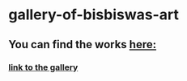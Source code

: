 # gallery-of-bisbiswas-art
## You can find the works [here:](artstation.com/imbis)
### [link to the gallery](https://annavyatkina.github.io/gallery-of-bisbiswas-art/)
